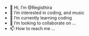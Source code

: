 - 👋 Hi, I’m @Registhira
- 👀 I’m interested in coding, and music
- 🌱 I’m currently learning coding
- 💞️ I’m looking to collaborate on ...
- 📫 How to reach me ...

<!---
Registhira/Registhira is a ✨ special ✨ repository because its `README.md` (this file) appears on your GitHub profile.
You can click the Preview link to take a look at your changes.
--->
